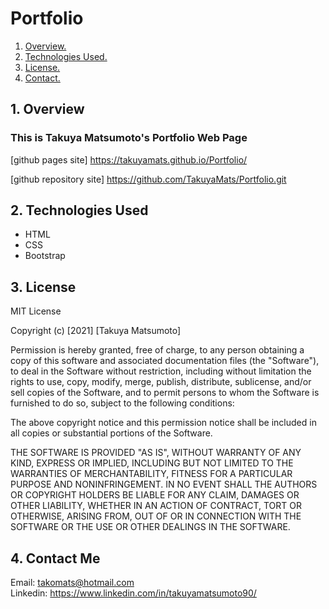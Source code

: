 # Portfolio

1. [ Overview. ](#overview)
2. [ Technologies Used. ](#technology)
3. [ License. ](#license)
4. [ Contact. ](#contact)

<a name="overview"></a>

## 1. Overview

### This is Takuya Matsumoto's Portfolio Web Page

[github pages site] https://takuyamats.github.io/Portfolio/

[github repository site] https://github.com/TakuyaMats/Portfolio.git

<a name="technology"></a>

## 2. Technologies Used

- HTML
- CSS
- Bootstrap

<a name="license"></a>

## 3. License

MIT License

Copyright (c) [2021] [Takuya Matsumoto]

Permission is hereby granted, free of charge, to any person obtaining a copy of this software and associated documentation files (the "Software"), to deal in the Software without restriction, including without limitation the rights to use, copy, modify, merge, publish, distribute, sublicense, and/or sell copies of the Software, and to permit persons to whom the Software is furnished to do so, subject to the following conditions:

The above copyright notice and this permission notice shall be included in all copies or substantial portions of the Software.

THE SOFTWARE IS PROVIDED "AS IS", WITHOUT WARRANTY OF ANY KIND, EXPRESS OR IMPLIED, INCLUDING BUT NOT LIMITED TO THE WARRANTIES OF MERCHANTABILITY, FITNESS FOR A PARTICULAR PURPOSE AND NONINFRINGEMENT. IN NO EVENT SHALL THE AUTHORS OR COPYRIGHT HOLDERS BE LIABLE FOR ANY CLAIM, DAMAGES OR OTHER LIABILITY, WHETHER IN AN ACTION OF CONTRACT, TORT OR OTHERWISE, ARISING FROM, OUT OF OR IN CONNECTION WITH THE SOFTWARE OR THE USE OR OTHER DEALINGS IN THE SOFTWARE.

<a name="contact"></a>

## 4. Contact Me

Email: takomats@hotmail.com <br>
Linkedin: https://www.linkedin.com/in/takuyamatsumoto90/ <br>
